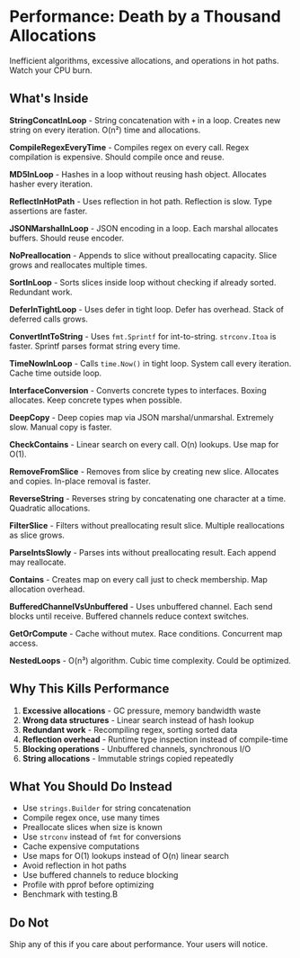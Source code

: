 # Performance: Death by a Thousand Allocations

Inefficient algorithms, excessive allocations, and operations in hot paths. Watch your CPU burn.

## What's Inside

**StringConcatInLoop** - String concatenation with `+` in a loop. Creates new string on every iteration. O(n²) time and allocations.

**CompileRegexEveryTime** - Compiles regex on every call. Regex compilation is expensive. Should compile once and reuse.

**MD5InLoop** - Hashes in a loop without reusing hash object. Allocates hasher every iteration.

**ReflectInHotPath** - Uses reflection in hot path. Reflection is slow. Type assertions are faster.

**JSONMarshalInLoop** - JSON encoding in a loop. Each marshal allocates buffers. Should reuse encoder.

**NoPreallocation** - Appends to slice without preallocating capacity. Slice grows and reallocates multiple times.

**SortInLoop** - Sorts slices inside loop without checking if already sorted. Redundant work.

**DeferInTightLoop** - Uses defer in tight loop. Defer has overhead. Stack of deferred calls grows.

**ConvertIntToString** - Uses `fmt.Sprintf` for int-to-string. `strconv.Itoa` is faster. Sprintf parses format string every time.

**TimeNowInLoop** - Calls `time.Now()` in tight loop. System call every iteration. Cache time outside loop.

**InterfaceConversion** - Converts concrete types to interfaces. Boxing allocates. Keep concrete types when possible.

**DeepCopy** - Deep copies map via JSON marshal/unmarshal. Extremely slow. Manual copy is faster.

**CheckContains** - Linear search on every call. O(n) lookups. Use map for O(1).

**RemoveFromSlice** - Removes from slice by creating new slice. Allocates and copies. In-place removal is faster.

**ReverseString** - Reverses string by concatenating one character at a time. Quadratic allocations.

**FilterSlice** - Filters without preallocating result slice. Multiple reallocations as slice grows.

**ParseIntsSlowly** - Parses ints without preallocating result. Each append may reallocate.

**Contains** - Creates map on every call just to check membership. Map allocation overhead.

**BufferedChannelVsUnbuffered** - Uses unbuffered channel. Each send blocks until receive. Buffered channels reduce context switches.

**GetOrCompute** - Cache without mutex. Race conditions. Concurrent map access.

**NestedLoops** - O(n³) algorithm. Cubic time complexity. Could be optimized.

## Why This Kills Performance

1. **Excessive allocations** - GC pressure, memory bandwidth waste
2. **Wrong data structures** - Linear search instead of hash lookup
3. **Redundant work** - Recompiling regex, sorting sorted data
4. **Reflection overhead** - Runtime type inspection instead of compile-time
5. **Blocking operations** - Unbuffered channels, synchronous I/O
6. **String allocations** - Immutable strings copied repeatedly

## What You Should Do Instead

- Use `strings.Builder` for string concatenation
- Compile regex once, use many times
- Preallocate slices when size is known
- Use `strconv` instead of `fmt` for conversions
- Cache expensive computations
- Use maps for O(1) lookups instead of O(n) linear search
- Avoid reflection in hot paths
- Use buffered channels to reduce blocking
- Profile with pprof before optimizing
- Benchmark with testing.B

## Do Not

Ship any of this if you care about performance. Your users will notice.
